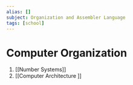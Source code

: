 ```yaml
---
alias: []
subject: Organization and Assembler Language
tags: [school]
---
```

# Computer Organization

1. [[Number Systems]]
2. [[Computer Architecture ]]